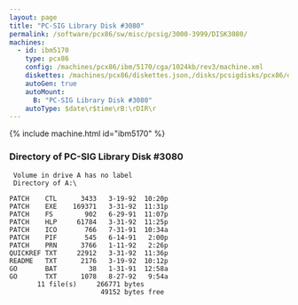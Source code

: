 ```yaml
---
layout: page
title: "PC-SIG Library Disk #3080"
permalink: /software/pcx86/sw/misc/pcsig/3000-3999/DISK3080/
machines:
  - id: ibm5170
    type: pcx86
    config: /machines/pcx86/ibm/5170/cga/1024kb/rev3/machine.xml
    diskettes: /machines/pcx86/diskettes.json,/disks/pcsigdisks/pcx86/diskettes.json
    autoGen: true
    autoMount:
      B: "PC-SIG Library Disk #3080"
    autoType: $date\r$time\rB:\rDIR\r
---
```


{% include machine.html id="ibm5170" %}

### Directory of PC-SIG Library Disk #3080

     Volume in drive A has no label
     Directory of A:\

    PATCH    CTL      3433   3-19-92  10:20p
    PATCH    EXE    169371   3-31-92  11:31p
    PATCH    FS        902   6-29-91  11:07p
    PATCH    HLP     61784   3-31-92  11:25p
    PATCH    ICO       766   7-31-91  10:34a
    PATCH    PIF       545   6-14-91   2:00p
    PATCH    PRN      3766   1-11-92   2:26p
    QUICKREF TXT     22912   3-31-92  11:36p
    README   TXT      2176   3-19-92  10:12p
    GO       BAT        38   1-31-91  12:58a
    GO       TXT      1078   8-27-92   9:54a
           11 file(s)     266771 bytes
                           49152 bytes free
